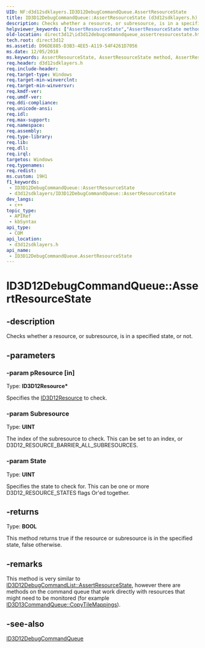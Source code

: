 ```yaml
---
UID: NF:d3d12sdklayers.ID3D12DebugCommandQueue.AssertResourceState
title: ID3D12DebugCommandQueue::AssertResourceState (d3d12sdklayers.h)
description: Checks whether a resource, or subresource, is in a specified state, or not.
helpviewer_keywords: ["AssertResourceState","AssertResourceState method","AssertResourceState method","ID3D12DebugCommandQueue interface","ID3D12DebugCommandQueue interface","AssertResourceState method","ID3D12DebugCommandQueue.AssertResourceState","ID3D12DebugCommandQueue::AssertResourceState","d3d12sdklayers/ID3D12DebugCommandQueue::AssertResourceState","direct3d12.id3d12debugcommandqueue_assertresourcestate"]
old-location: direct3d12\id3d12debugcommandqueue_assertresourcestate.htm
tech.root: direct3d12
ms.assetid: D96DE885-D3B3-4EE5-A119-54F4261D7056
ms.date: 12/05/2018
ms.keywords: AssertResourceState, AssertResourceState method, AssertResourceState method,ID3D12DebugCommandQueue interface, ID3D12DebugCommandQueue interface,AssertResourceState method, ID3D12DebugCommandQueue.AssertResourceState, ID3D12DebugCommandQueue::AssertResourceState, d3d12sdklayers/ID3D12DebugCommandQueue::AssertResourceState, direct3d12.id3d12debugcommandqueue_assertresourcestate
req.header: d3d12sdklayers.h
req.include-header: 
req.target-type: Windows
req.target-min-winverclnt: 
req.target-min-winversvr: 
req.kmdf-ver: 
req.umdf-ver: 
req.ddi-compliance: 
req.unicode-ansi: 
req.idl: 
req.max-support: 
req.namespace: 
req.assembly: 
req.type-library: 
req.lib: 
req.dll: 
req.irql: 
targetos: Windows
req.typenames: 
req.redist: 
ms.custom: 19H1
f1_keywords:
 - ID3D12DebugCommandQueue::AssertResourceState
 - d3d12sdklayers/ID3D12DebugCommandQueue::AssertResourceState
dev_langs:
 - c++
topic_type:
 - APIRef
 - kbSyntax
api_type:
 - COM
api_location:
 - d3d12sdklayers.h
api_name:
 - ID3D12DebugCommandQueue.AssertResourceState
---
```


# ID3D12DebugCommandQueue::AssertResourceState


## -description

Checks whether a resource, or subresource, is in a specified state, or not.

## -parameters

### -param pResource [in]

Type: <b>ID3D12Resource*</b>

Specifies the  <a href="https://docs.microsoft.com/windows/desktop/api/d3d12/nn-d3d12-id3d12resource">ID3D12Resource</a> to check.

### -param Subresource

Type: <b>UINT</b>

The index of the subresource to check.
          This can be set to an index, or D3D12_RESOURCE_BARRIER_ALL_SUBRESOURCES.

### -param State

Type: <b>UINT</b>

Specifies the state to check for. This can be one or more D3D12_RESOURCE_STATES flags Or'ed together.

## -returns

Type: <b>BOOL</b>

This method returns true if the resource or subresource is in the specified state, false otherwise.

## -remarks

This method is very similar to <a href="https://docs.microsoft.com/windows/desktop/api/d3d12sdklayers/nf-d3d12sdklayers-id3d12debugcommandlist-assertresourcestate">ID3D12DebugCommandList::AssertResourceState</a>, however there are methods on the command queue that work directly with resources that might need to be monitored (for example <a href="https://docs.microsoft.com/windows/desktop/api/d3d12/nf-d3d12-id3d12commandqueue-copytilemappings">ID3D13CommandQueue::CopyTileMappings</a>).

## -see-also

<a href="https://docs.microsoft.com/windows/desktop/api/d3d12sdklayers/nn-d3d12sdklayers-id3d12debugcommandqueue">ID3D12DebugCommandQueue</a>

